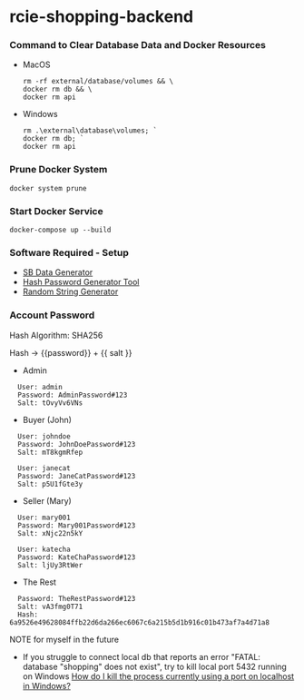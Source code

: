 # rcie-shopping-backend

### Command to Clear Database Data and Docker Resources

- MacOS

  ```
  rm -rf external/database/volumes && \
  docker rm db && \
  docker rm api
  ```

- Windows

  ```
  rm .\external\database\volumes; `
  docker rm db; `
  docker rm api
  ```

### Prune Docker System

    docker system prune

### Start Docker Service

    docker-compose up --build

### Software Required - Setup

- [SB Data Generator](https://soft-builder.com/sb-data-generator/)
- [Hash Password Generator Tool](https://emn178.github.io/online-tools/sha256.html)
- [Random String Generator](https://www.random.org/strings/)

### Account Password 

Hash Algorithm: SHA256

Hash -> {{password}} + {{ salt }}

- Admin

```
  User: admin
  Password: AdminPassword#123
  Salt: tOvyVv6VNs
```

- Buyer (John)

```
  User: johndoe
  Password: JohnDoePassword#123
  Salt: mT8kgmRfep
```

```
  User: janecat
  Password: JaneCatPassword#123
  Salt: p5U1fGte3y
```

- Seller (Mary)

```
  User: mary001
  Password: Mary001Password#123
  Salt: xNjc22n5kY
```

```
  User: katecha
  Password: KateChaPassword#123
  Salt: ljUy3RtWer
```

- The Rest

```
  Password: TheRestPassword#123
  Salt: vA3fmg0T71
  Hash: 6a9526e49628084ffb22d6da266ec6067c6a215b5d1b916c01b473af7a4d71a8
```

NOTE for myself in the future

- If you struggle to connect local db that reports an error "FATAL: database "shopping" does not exist", try to kill local port 5432 running on Windows [How do I kill the process currently using a port on localhost in Windows?](https://stackoverflow.com/questions/39632667/how-do-i-kill-the-process-currently-using-a-port-on-localhost-in-windows)
